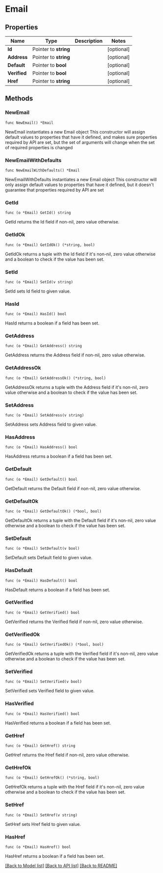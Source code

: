 # Email

## Properties

Name | Type | Description | Notes
------------ | ------------- | ------------- | -------------
**Id** | Pointer to **string** |  | [optional] 
**Address** | Pointer to **string** |  | [optional] 
**Default** | Pointer to **bool** |  | [optional] 
**Verified** | Pointer to **bool** |  | [optional] 
**Href** | Pointer to **string** |  | [optional] 

## Methods

### NewEmail

`func NewEmail() *Email`

NewEmail instantiates a new Email object
This constructor will assign default values to properties that have it defined,
and makes sure properties required by API are set, but the set of arguments
will change when the set of required properties is changed

### NewEmailWithDefaults

`func NewEmailWithDefaults() *Email`

NewEmailWithDefaults instantiates a new Email object
This constructor will only assign default values to properties that have it defined,
but it doesn't guarantee that properties required by API are set

### GetId

`func (o *Email) GetId() string`

GetId returns the Id field if non-nil, zero value otherwise.

### GetIdOk

`func (o *Email) GetIdOk() (*string, bool)`

GetIdOk returns a tuple with the Id field if it's non-nil, zero value otherwise
and a boolean to check if the value has been set.

### SetId

`func (o *Email) SetId(v string)`

SetId sets Id field to given value.

### HasId

`func (o *Email) HasId() bool`

HasId returns a boolean if a field has been set.

### GetAddress

`func (o *Email) GetAddress() string`

GetAddress returns the Address field if non-nil, zero value otherwise.

### GetAddressOk

`func (o *Email) GetAddressOk() (*string, bool)`

GetAddressOk returns a tuple with the Address field if it's non-nil, zero value otherwise
and a boolean to check if the value has been set.

### SetAddress

`func (o *Email) SetAddress(v string)`

SetAddress sets Address field to given value.

### HasAddress

`func (o *Email) HasAddress() bool`

HasAddress returns a boolean if a field has been set.

### GetDefault

`func (o *Email) GetDefault() bool`

GetDefault returns the Default field if non-nil, zero value otherwise.

### GetDefaultOk

`func (o *Email) GetDefaultOk() (*bool, bool)`

GetDefaultOk returns a tuple with the Default field if it's non-nil, zero value otherwise
and a boolean to check if the value has been set.

### SetDefault

`func (o *Email) SetDefault(v bool)`

SetDefault sets Default field to given value.

### HasDefault

`func (o *Email) HasDefault() bool`

HasDefault returns a boolean if a field has been set.

### GetVerified

`func (o *Email) GetVerified() bool`

GetVerified returns the Verified field if non-nil, zero value otherwise.

### GetVerifiedOk

`func (o *Email) GetVerifiedOk() (*bool, bool)`

GetVerifiedOk returns a tuple with the Verified field if it's non-nil, zero value otherwise
and a boolean to check if the value has been set.

### SetVerified

`func (o *Email) SetVerified(v bool)`

SetVerified sets Verified field to given value.

### HasVerified

`func (o *Email) HasVerified() bool`

HasVerified returns a boolean if a field has been set.

### GetHref

`func (o *Email) GetHref() string`

GetHref returns the Href field if non-nil, zero value otherwise.

### GetHrefOk

`func (o *Email) GetHrefOk() (*string, bool)`

GetHrefOk returns a tuple with the Href field if it's non-nil, zero value otherwise
and a boolean to check if the value has been set.

### SetHref

`func (o *Email) SetHref(v string)`

SetHref sets Href field to given value.

### HasHref

`func (o *Email) HasHref() bool`

HasHref returns a boolean if a field has been set.


[[Back to Model list]](../README.md#documentation-for-models) [[Back to API list]](../README.md#documentation-for-api-endpoints) [[Back to README]](../README.md)


